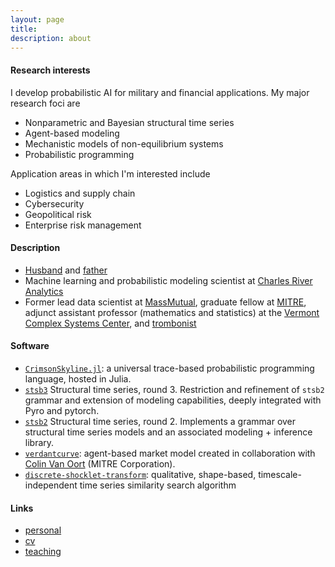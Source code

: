 ```yaml
---
layout: page
title:      
description: about 
---
```


#### Research interests

I develop probabilistic AI for military and financial applications. My major research foci are

+ Nonparametric and Bayesian structural time series
+ Agent-based modeling
+ Mechanistic models of non-equilibrium systems
+ Probabilistic programming

Application areas in which I'm interested include

+ Logistics and supply chain
+ Cybersecurity
+ Geopolitical risk
+ Enterprise risk management

#### Description

+ [Husband](./photos/kiss.jpg) and [father](./photos/small.jpg)
+ Machine learning and probabilistic modeling scientist at [Charles River Analytics](https://cra.com/)
+ Former lead data scientist at [MassMutual](https://datascience.massmutual.com/), graduate fellow at [MITRE](https://compfi.org/), adjunct assistant professor (mathematics and statistics) at the [Vermont Complex Systems Center](https://vermontcomplexsystems.org/), and [trombonist](http://www.frankwitheyscholarshipfund.org/?page_id=10)

#### Software

+ [`CrimsonSkyline.jl`](https://gitlab.com/daviddewhurst/CrimsonSkyline.jl):
a universal trace-based probabilistic programming language, hosted in Julia.
+ [`stsb3`](https://davidrushingdewhurst.com/stsb3/) Structural time series, round 3. Restriction and refinement
of `stsb2` grammar and extension of modeling capabilities, deeply integrated with Pyro and pytorch.
+ [`stsb2`](https://davidrushingdewhurst.com/stsb2/)
 Structural time series, round 2. Implements a grammar over structural time series models and an 
associated modeling + inference library. 
+ [`verdantcurve`](https://gitlab.com/daviddewhurst/verdantcurve):
 agent-based market model created in collaboration with
 [Colin Van Oort](https://gitlab.com/omega1563) (MITRE Corporation).
+ [`discrete-shocklet-transform`](https://gitlab.com/compstorylab/discrete-shocklet-transform):
qualitative, shape-based, timescale-independent time series similarity search algorithm

#### Links

+ [personal](./personal/)
+ [cv](./documents/drd-cv.pdf)
+ [teaching](./teaching/)
